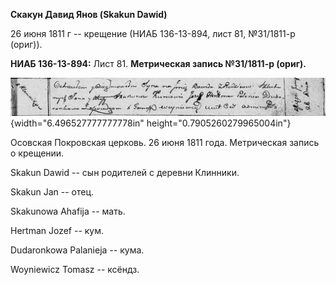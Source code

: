 **Скакун Давид Янов (Skakun Dawid)**

26 июня 1811 г -- крещение (НИАБ 136-13-894, лист 81, №31/1811-р
(ориг)).

**НИАБ 136-13-894:** Лист 81. **Метрическая запись №31/1811-р (ориг).**

![](./media/e4423bc501f9715fd95012d76938099383a6399c.png){width="6.496527777777778in"
height="0.7905260279965004in"}

Осовская Покровская церковь. 26 июня 1811 года. Метрическая запись о
крещении.

Skakun Dawid -- сын родителей с деревни Клинники.

Skakun Jan -- отец.

Skakunowa Ahafija -- мать.

Hertman Jozef -- кум.

Dudaronkowa Palanieja -- кума.

Woyniewicz Tomasz -- ксёндз.

